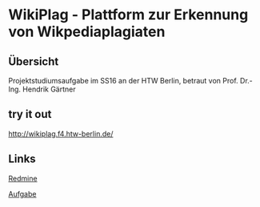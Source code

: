 # WikiPlag - Plattform zur Erkennung von Wikpediaplagiaten

## Übersicht

Projektstudiumsaufgabe im SS16 an der HTW Berlin, betraut von Prof. Dr.-Ing. Hendrik Gärtner

## try it out
http://wikiplag.f4.htw-berlin.de/

## Links
[Redmine](https://studi.f4.htw-berlin.de/redmine/projects/0-wikiplag) 

[Aufgabe](http://puck.f4.htw-berlin.de/hgaertner/veranstaltungen/projektstudium/ss-2016/)
